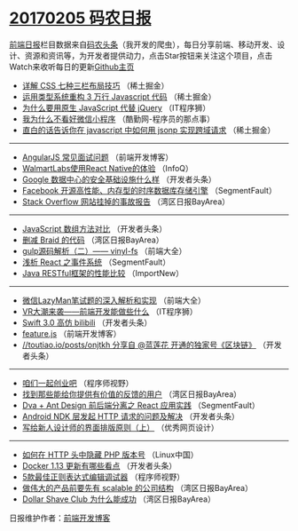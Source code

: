 # [20170205 码农日报](05.md)

[前端日报](https://qdkfweb.cn/c/news)栏目数据来自[码农头条](https://toutiao.qdkfweb.cn/)（我开发的爬虫），每日分享前端、移动开发、设计、资源和资讯等，为开发者提供动力，点击Star按钮来关注这个项目，点击Watch来收听每日的更新[Github主页](https://github.com/kujian/frontendDaily)
* [详解 CSS 七种三栏布局技巧](https://toutiao.qdkfweb.cn/24825.html) （稀土掘金）
* [运用类型系统重构 3 万行 Javascript 代码](https://toutiao.qdkfweb.cn/24824.html) （稀土掘金）
* [为什么要用原生 JavaScript 代替 jQuery](https://toutiao.qdkfweb.cn/24908.html) （IT程序狮）
* [我为什么不看好微信小程序](https://toutiao.qdkfweb.cn/24957.html) （酷勤网-程序员的那点事）
* [直白的话告诉你在 javascript 中如何用 jsonp 实现跨域请求](https://toutiao.qdkfweb.cn/24911.html) （稀土掘金）

***
* [AngularJS 常见面试问题](https://toutiao.qdkfweb.cn/24821.html) （前端开发博客）
* [WalmartLabs使用React Native的体验](https://toutiao.qdkfweb.cn/24780.html) （InfoQ）
* [Google 数据中心的安全基础设施什么样](https://toutiao.qdkfweb.cn/24893.html) （开发者头条）
* [Facebook 开源高性能、内存型的时序数据库存储引擎](https://toutiao.qdkfweb.cn/24895.html) （SegmentFault）
* [Stack Overflow 网站挂掉的事故报告](https://toutiao.qdkfweb.cn/24789.html) （湾区日报BayArea）

***
* [JavaScript 数组方法对比](https://toutiao.qdkfweb.cn/24890.html) （开发者头条）
* [删减 Braid 的代码](https://toutiao.qdkfweb.cn/24793.html) （湾区日报BayArea）
* [gulp源码解析（二）—— vinyl-fs](https://toutiao.qdkfweb.cn/24800.html) （前端大全）
* [浅析 React 之事件系统](https://toutiao.qdkfweb.cn/24894.html) （SegmentFault）
* [Java RESTful框架的性能比较](https://toutiao.qdkfweb.cn/24782.html) （ImportNew）

***
* [微信LazyMan笔试题的深入解析和实现](https://toutiao.qdkfweb.cn/24875.html) （前端大全）
* [VR大潮来袭——前端开发能做些什么](https://toutiao.qdkfweb.cn/24907.html) （IT程序狮）
* [Swift 3.0 高仿 bilibili](https://toutiao.qdkfweb.cn/24887.html) （开发者头条）
* [feature.js](https://toutiao.qdkfweb.cn/24909.html) （前端开发博客）
* [//toutiao.io/posts/onjtkh 分享自 @蓝莲花 开通的独家号《区块链》](https://toutiao.qdkfweb.cn/24888.html) （开发者头条）

***
* [咱们一起创业吧](https://toutiao.qdkfweb.cn/24817.html) （程序师视野）
* [找到那些能给你提供有价值的反馈的用户](https://toutiao.qdkfweb.cn/24787.html) （湾区日报BayArea）
* [Dva + Ant Design 前后端分离之 React 应用实践](https://toutiao.qdkfweb.cn/24896.html) （SegmentFault）
* [Android NDK 层发起 HTTP 请求的问题及解决](https://toutiao.qdkfweb.cn/24913.html) （开发者头条）
* [写给新人设计师的界面排版原则（上）](https://toutiao.qdkfweb.cn/24822.html) （优秀网页设计）

***
* [如何在 HTTP 头中隐藏 PHP 版本号](https://toutiao.qdkfweb.cn/24872.html) （Linux中国）
* [Docker 1.13 更新有哪些看点](https://toutiao.qdkfweb.cn/24939.html) （开发者头条）
* [5款最佳正则表达式编辑调试器](https://toutiao.qdkfweb.cn/24898.html) （程序师视野）
* [做伟大的产品前要先有 scalable 的公司结构](https://toutiao.qdkfweb.cn/24867.html) （湾区日报BayArea）
* [Dollar Shave Club 为什么能成功](https://toutiao.qdkfweb.cn/24792.html) （湾区日报BayArea）

日报维护作者：[前端开发博客](https://qdkfweb.cn/) 